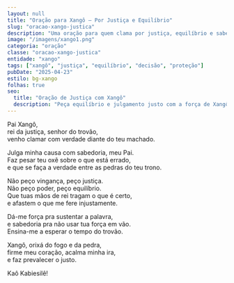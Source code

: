 ```yaml
---
layout: null
title: "Oração para Xangô – Por Justiça e Equilíbrio"
slug: "oracao-xango-justica"
description: "Uma oração para quem clama por justiça, equilíbrio e sabedoria diante de desafios. Que Xangô julgue com retidão."
image: "/imagens/xango1.png"
categoria: "oração"
classe: "oracao-xango-justica"
entidade: "xango"
tags: ["xangô", "justiça", "equilíbrio", "decisão", "proteção"]
pubDate: "2025-04-23"
estilo: bg-xango
folhas: true
seo:
  title: "Oração de Justiça com Xangô"
  description: "Peça equilíbrio e julgamento justo com a força de Xangô, rei da pedreira e orixá da sabedoria."
---
```


Pai Xangô,  
rei da justiça, senhor do trovão,  
venho clamar com verdade diante do teu machado.

Julga minha causa com sabedoria, meu Pai.  
Faz pesar teu oxê sobre o que está errado,  
e que se faça a verdade entre as pedras do teu trono.

Não peço vingança, peço justiça.  
Não peço poder, peço equilíbrio.  
Que tuas mãos de rei tragam o que é certo,  
e afastem o que me fere injustamente.

Dá-me força pra sustentar a palavra,  
e sabedoria pra não usar tua força em vão.  
Ensina-me a esperar o tempo do trovão.

Xangô, orixá do fogo e da pedra,  
firme meu coração, acalma minha ira,  
e faz prevalecer o justo.

Kaô Kabiesilê!
